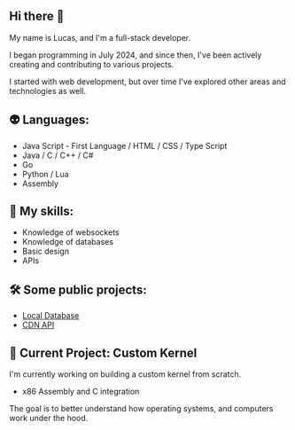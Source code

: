 ## Hi there 👋

<p>My name is Lucas, and I'm a full-stack developer.</p>

<p>I began programming in July 2024, and since then, I've been actively creating and contributing to various projects.</p>

<p>I started with web development, but over time I've explored other areas and technologies as well.</p>

## 👽 Languages:
- Java Script - First Language / HTML / CSS / Type Script
- Java / C / C++ / C#
- Go
- Python / Lua
- Assembly

## 🚀 My skills:
- Knowledge of websockets
- Knowledge of databases
- Basic design
- APIs

## 🛠️ Some public projects:
- [Local Database](https://github.com/jerious1337/LocalDatabase)
- [CDN API](https://github.com/jerious1337/cdn-service-api)
  
## 🧠 Current Project: Custom Kernel

<p>I'm currently working on building a custom kernel from scratch.</p>

- x86 Assembly and C integration

<p>The goal is to better understand how operating systems, and computers work under the hood.</p>
